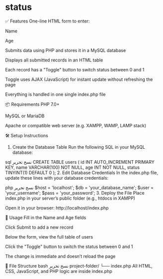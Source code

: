 # status
✅ Features
One-line HTML form to enter:

Name

Age

Submits data using PHP and stores it in a MySQL database

Displays all submitted records in an HTML table

Each record has a "Toggle" button to switch status between 0 and 1

Toggle uses AJAX (JavaScript) for instant update without refreshing the page

Everything is handled in one single index.php file

📦 Requirements
PHP 7.0+

MySQL or MariaDB

Apache or compatible web server (e.g. XAMPP, WAMP, LAMP stack)

🛠️ Setup Instructions
1. Create the Database Table
Run the following SQL in your MySQL database:

sql
نسخ
تحرير
CREATE TABLE users (
    id INT AUTO_INCREMENT PRIMARY KEY,
    name VARCHAR(100) NOT NULL,
    age INT NOT NULL,
    status TINYINT(1) DEFAULT 0
);
2. Edit Database Credentials
In the index.php file, update these lines with your database credentials:

php
نسخ
تحرير
$host = 'localhost';
$db   = 'your_database_name';
$user = 'your_username';
$pass = 'your_password';
3. Deploy the File
Place index.php in your server’s public folder (e.g., htdocs in XAMPP)

Open it in your browser: http://localhost/index.php

🧪 Usage
Fill in the Name and Age fields

Click Submit to add a new record

Below the form, view the full table of users

Click the "Toggle" button to switch the status between 0 and 1

The change is immediate and doesn’t reload the page

📁 File Structure
bash
نسخ
تحرير
project-folder/
└── index.php
All HTML, CSS, JavaScript, and PHP logic are inside index.php
